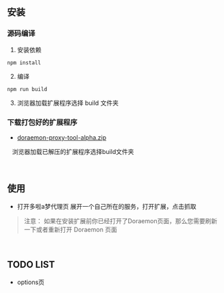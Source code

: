 ## 安装
### 源码编译
1. 安装依赖
  ```
  npm install
  ```
2. 编译
  ```
  npm run build
  ```
3. 浏览器加载扩展程序选择 build 文件夹

### 下载打包好的扩展程序
+ [doraemon-proxy-tool-alpha.zip](https://github.com/JackWang032/doraemon-proxy-tool/releases/tag/v0.0.1-alpha)

&nbsp;&nbsp; 浏览器加载已解压的扩展程序选择build文件夹

<br/>

## 使用
+  打开多啦a梦代理页 展开一个自己所在的服务，打开扩展，点击抓取

> 注意： 如果在安装扩展前你已经打开了Doraemon页面，那么您需要刷新一下或者重新打开 Doraemon 页面

<br/>

## TODO LIST
+ options页
